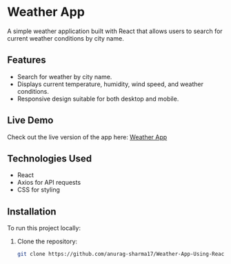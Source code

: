 # Weather App

A simple weather application built with React that allows users to search for current weather conditions by city name.

## Features

- Search for weather by city name.
- Displays current temperature, humidity, wind speed, and weather conditions.
- Responsive design suitable for both desktop and mobile.

## Live Demo

Check out the live version of the app here: [Weather App](https://anuweathers.netlify.app/)

## Technologies Used

- React
- Axios for API requests
- CSS for styling

## Installation

To run this project locally:

1. Clone the repository:
   ```bash
   git clone https://github.com/anurag-sharma17/Weather-App-Using-React.git
